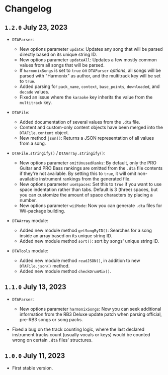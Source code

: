 # Changelog

## `1.2.0` July 23, 2023

- `DTAParser`:

  - New options parameter `update`: Updates any song that will be parsed directly based on its unique string ID.
  - New options parameter `updateAll`: Updates a few mostly common values from all songs that will be parsed.
  - If `harmonixSongs` is set to `true` on `DTAParser` _options_, all songs will be parsed with "Harmonix" as author, and the multitrack key will be set to `true`.
  - Added parsing for `pack_name`, `context`, `base_points`, `downloaded`, and `decade` values.
  - Fixed an issue where the `karaoke` key inherits the value from the `multitrack` key.

- `DTAFile`:

  - Added documentation of several values from the `.dta` file.
  - Content and custom-only content objects have been merged into the `DTAFile.content` object.
  - New method `json()`: Returns a JSON representation of all values from a song.

- `DTAFile.stringify()` / `DTAArray.stringify()`:

  - New options parameter `omitUnusedRanks`: By default, only the PRO Guitar and PRO Bass rankings are omitted from the `.dta` file contents if they're not available. By setting this to `true`, it will omit non-available instrument rankings from the generated file.
  - New options parameter `useSpaces`: Set this to `true` if you want to use space indentation rather than tabs. Default is 3 (three) spaces, but you can customize the amount of space characters by placing a number.
  - New options parameter `wiiMode`: Now you can generate `.dta` files for Wii-package building.

- `DTAArray` module:

  - Added new module method `getSongByID()`: Searches for a song inside an array based on its unique string ID.
  - Added new module method `sort()`: sort by songs' unique string ID.

- `DTATools` module:
  - Added new module method `readJSON()`, in addition to new `DTAFile.json()` method.
  - Added new module method `checkDrumMix()`.

## `1.1.0` July 13, 2023

- `DTAParser`:

  - New options parameter `harmonixSongs`: Now you can seek additional information from the RB3 Deluxe update patch when parsing official, pre-RB3 songs or song packs.

- Fixed a bug on the track counting logic, where the last declared instrument tracks count (usually vocals or keys) would be counted wrong on certain `.dta` files' structures.

## `1.0.0` July 11, 2023

- First stable version.

